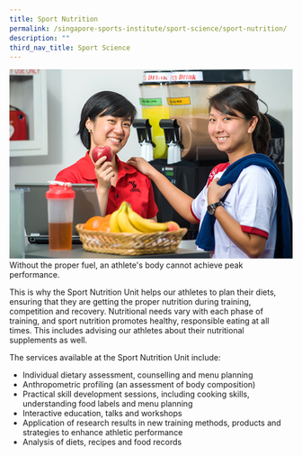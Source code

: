 ```yaml
---
title: Sport Nutrition
permalink: /singapore-sports-institute/sport-science/sport-nutrition/
description: ""
third_nav_title: Sport Science
---
```

![sportnutrition](/images/Our%20Work/Singapore%20Sports%20Institute/Sport%20Nutrition/sportnutrition.jpg)
Without the proper fuel, an athlete's body cannot achieve peak performance.

This is why the Sport Nutrition Unit helps our athletes to plan their diets, ensuring that they are getting the proper nutrition during training, competition and recovery. Nutritional needs vary with each phase of training, and sport nutrition promotes healthy, responsible eating at all times. This includes advising our athletes about their nutritional supplements as well.

The services available at the Sport Nutrition Unit include:

* Individual dietary assessment, counselling and menu planning
* Anthropometric profiling (an assessment of body composition)
* Practical skill development sessions, including cooking skills, understanding food labels and menu planning
* Interactive education, talks and workshops
* Application of research results in new training methods, products and strategies to enhance athletic performance
* Analysis of diets, recipes and food records